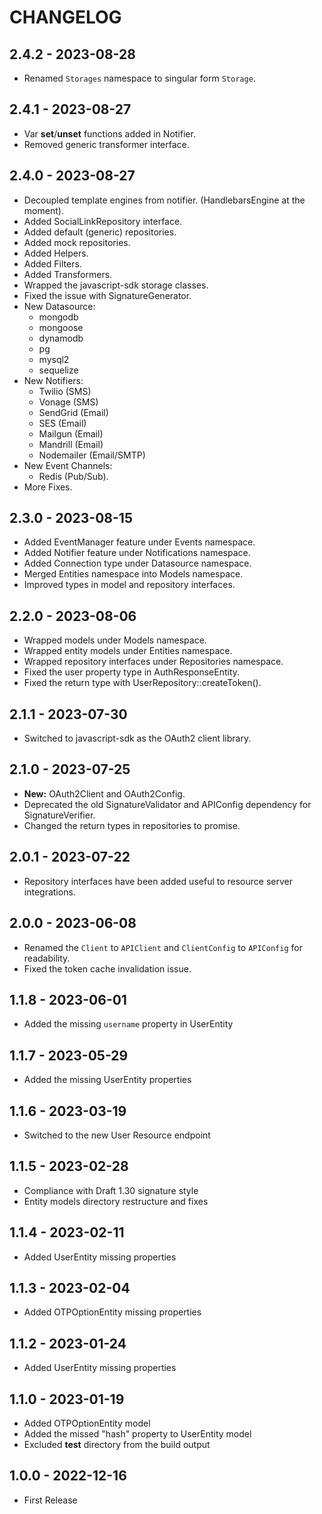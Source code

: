 # CHANGELOG

## 2.4.2 - 2023-08-28

* Renamed `Storages` namespace to singular form `Storage`. 

## 2.4.1 - 2023-08-27

* Var **set**/**unset** functions added in Notifier.
* Removed generic transformer interface.

## 2.4.0 - 2023-08-27

* Decoupled template engines from notifier. (HandlebarsEngine at the moment).
* Added SocialLinkRepository interface.
* Added default (generic) repositories.
* Added mock repositories.
* Added Helpers.
* Added Filters.
* Added Transformers.
* Wrapped the javascript-sdk storage classes.
* Fixed the issue with SignatureGenerator.
* New Datasource:
  - mongodb
  - mongoose
  - dynamodb
  - pg
  - mysql2
  - sequelize
* New Notifiers:
  - Twilio (SMS)
  - Vonage (SMS)
  - SendGrid (Email)
  - SES (Email)
  - Mailgun (Email)
  - Mandrill (Email)
  - Nodemailer (Email/SMTP)
* New Event Channels:
  - Redis (Pub/Sub).
* More Fixes.

## 2.3.0 - 2023-08-15

* Added EventManager feature under Events namespace.
* Added Notifier feature under Notifications namespace.
* Added Connection type under Datasource namespace.
* Merged Entities namespace into Models namespace.
* Improved types in model and repository interfaces.

## 2.2.0 - 2023-08-06

* Wrapped models under Models namespace.
* Wrapped entity models under Entities namespace.
* Wrapped repository interfaces under Repositories namespace.
* Fixed the user property type in AuthResponseEntity.
* Fixed the return type with UserRepository::createToken().

## 2.1.1 - 2023-07-30

* Switched to javascript-sdk as the OAuth2 client library.

## 2.1.0 - 2023-07-25

* **New:** OAuth2Client and OAuth2Config.
* Deprecated the old SignatureValidator and APIConfig dependency for SignatureVerifier.
* Changed the return types in repositories to promise.

## 2.0.1 - 2023-07-22

* Repository interfaces have been added useful to resource server integrations. 

## 2.0.0 - 2023-06-08

* Renamed the `Client` to `APIClient` and `ClientConfig` to `APIConfig` for readability.
* Fixed the token cache invalidation issue.

## 1.1.8 - 2023-06-01

* Added the missing `username` property in UserEntity

## 1.1.7 - 2023-05-29

* Added the missing UserEntity properties

## 1.1.6 - 2023-03-19

* Switched to the new User Resource endpoint

## 1.1.5 - 2023-02-28

* Compliance with Draft 1.30 signature style
* Entity models directory restructure and fixes

## 1.1.4 - 2023-02-11

* Added UserEntity missing properties

## 1.1.3 - 2023-02-04

* Added OTPOptionEntity missing properties

## 1.1.2 - 2023-01-24

* Added UserEntity missing properties

## 1.1.0 - 2023-01-19

* Added OTPOptionEntity model
* Added the missed "hash" property to UserEntity model
* Excluded __test__ directory from the build output

## 1.0.0 - 2022-12-16

* First Release
